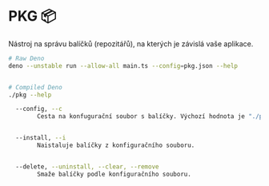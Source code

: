 # PKG 📦

Nástroj na správu balíčků (repozitářů), na kterých je závislá vaše aplikace.

```bash
# Raw Deno
deno --unstable run --allow-all main.ts --config=pkg.json --help


# Compiled Deno
./pkg --help
```

```bash
  --config, --c
        Cesta na konfugurační soubor s balíčky. Výchozí hodnota je "./pkg.json"


  --install, --i
        Naistaluje balíčky z konfiguračního souboru.


  --delete, --uninstall, --clear, --remove
        Smaže balíčky podle konfiguračního souboru.
```

